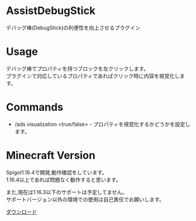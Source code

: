 # AssistDebugStick
デバッグ棒(DebugStick)の利便性を向上させるプラグイン

# Usage
デバッグ棒でプロパティを持つブロックを左クリックします。<br>
プラグインで対応しているプロパティであればクリック時に内容を視覚化します。

# Commands
* /ads visualization <true/false> - プロパティを視覚化するかどうかを設定します。

# Minecraft Version
Spigot1.16.4で開発,動作確認をしています。<br>
1.16.4以上であれば問題なく動作すると思います。<br>

また,現在は1.16.3以下のサポートは予定してません。<br>
サポートバージョン以外の環境での使用は自己責任でお願いします。

[ダウンロード](https://github.com/kedaryu/AssistDebugStick/releases/download/v1.0/AssistDebugStick-1.0.jar)
